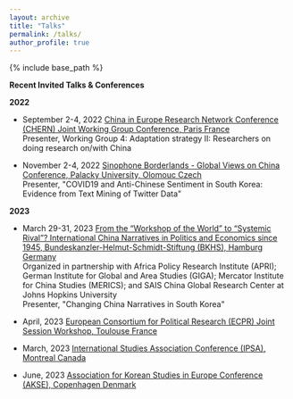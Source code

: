 ```yaml
---
layout: archive
title: "Talks"
permalink: /talks/
author_profile: true
---
```


{% include base_path %}

**Recent Invited Talks & Conferences**

**2022**

- September 2-4, 2022 [China in Europe Research Network Conference (CHERN) Joint Working Group Conference, Paris France](https://china-in-europe.net/chern-joint-working-group-conference-in-september-2022-at-inalco-paris/)   
Presenter, Working Group 4: Adaptation strategy II: Researchers on doing research on/with China

- November 2-4, 2022 [Sinophone Borderlands - Global Views on China Conference, Palacky University, Olomouc Czech](https://sinofon.cz/surveys/)  
Presenter, "COVID19 and Anti-Chinese Sentiment in South Korea: Evidence from Text Mining of Twitter Data"

**2023**

- March 29-31, 2023 [From the “Workshop of the World” to “Systemic Rival”? International China Narratives in Politics and Economics since 1945, Bundeskanzler-Helmut-Schmidt-Stiftung (BKHS), Hamburg Germany](https://www.helmut-schmidt.de/en/)   
Organized in partnership with Africa Policy Research Institute (APRI); German Institute for Global and Area Studies (GIGA); Mercator Institute for China Studies (MERICS); and SAIS China Global Research Center at Johns Hopkins University     
Presenter, "Changing China Narratives in South Korea"

- April, 2023 [European Consortium for Political Research (ECPR) Joint Session Workshop, Toulouse France](https://ecpr.eu/)

- March, 2023 [International Studies Association Conference (IPSA), Montreal Canada](https://www.isanet.org/Conferences/ISA2023)

- June, 2023 [Association for Korean Studies in Europe Conference (AKSE), Copenhagen Denmark](https://www.koreanstudies.eu/conferences/31st-akse-conference-copenhagen-denmark-22nd-25th-june-2023/)
